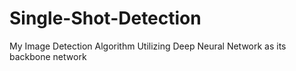 # Single-Shot-Detection
My Image Detection Algorithm Utilizing Deep Neural Network as its backbone network
